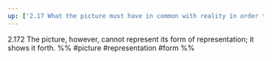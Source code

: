 ```yaml
---
up: ['2.17 What the picture must have in common with reality in order to be able to represent it after its manner']
---
```

2.172 The picture, however, cannot represent its form of representation; it shows it forth.
%%
#picture #representation #form %%